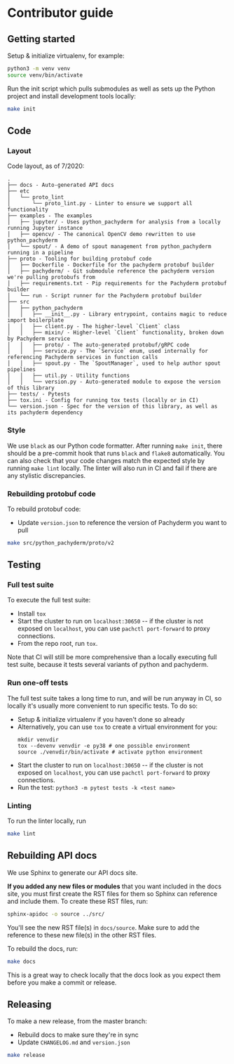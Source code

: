 # Contributor guide

## Getting started

Setup & initialize virtualenv, for example:

```bash
python3 -m venv venv
source venv/bin/activate
```

Run the init script which pulls submodules as well as sets up the Python project and install development tools locally:

```bash
make init
```

## Code

### Layout

Code layout, as of 7/2020:

```
.
├── docs - Auto-generated API docs
├── etc
│   └── proto_lint
│       └── proto_lint.py - Linter to ensure we support all functionality
├── examples - The examples
│   ├── jupyter/ - Uses python_pachyderm for analysis from a locally running Jupyter instance
│   ├── opencv/ - The canonical OpenCV demo rewritten to use python_pachyderm
│   └── spout/ - A demo of spout management from python_pachyderm running in a pipeline
├── proto - Tooling for building protobuf code
│   ├── Dockerfile - Dockerfile for the pachyderm protobuf builder
│   ├── pachyderm/ - Git submodule reference the pachyderm version we're pulling protobufs from
│   ├── requirements.txt - Pip requirements for the Pachyderm protobuf builder
│   └── run - Script runner for the Pachyderm protobuf builder
├── src
│   ├── python_pachyderm
│   │   ├── __init__.py - Library entrypoint, contains magic to reduce import boilerplate
│   │   ├── client.py - The higher-level `Client` class
│   │   ├── mixin/ - Higher-level `Client` functionality, broken down by Pachyderm service
│   │   ├── proto/ - The auto-generated protobuf/gRPC code
│   │   ├── service.py - The `Service` enum, used internally for referencing Pachyderm services in function calls
│   │   ├── spout.py - The `SpoutManager`, used to help author spout pipelines
│   │   ├── util.py - Utility functions
│   │   └── version.py - Auto-generated module to expose the version of this library
├── tests/ - Pytests
├── tox.ini - Config for running tox tests (locally or in CI)
└── version.json - Spec for the version of this library, as well as its pachyderm dependency
```

### Style

We use `black` as our Python code formatter. After running `make init`,
there should be a pre-commit hook that runs `black` and `flake8` automatically.
You can also check that your code changes match the expected style by running `make lint` locally.
The linter will also run in CI and fail if there are any stylistic discrepancies.

### Rebuilding protobuf code

To rebuild protobuf code:

* Update `version.json` to reference the version of Pachyderm you want to pull

```bash
make src/python_pachyderm/proto/v2
```

## Testing

### Full test suite

To execute the full test suite:

* Install `tox`
* Start the cluster to run on `localhost:30650` -- if the cluster is not
exposed on `localhost`, you can use `pachctl port-forward` to proxy
connections.
* From the repo root, run `tox`.

Note that CI will still be more comprehensive than a locally executing full
test suite, because it tests several variants of python and pachyderm.

### Run one-off tests

The full test suite takes a long time to run, and will be run anyway in CI, so
locally it's usually more convenient to run specific tests. To do so:

* Setup & initialize virtualenv if you haven't done so already
* Alternatively, you can use `tox` to create a virtual environment for you:
  ```
  mkdir venvdir
  tox --devenv venvdir -e py38 # one possible environment
  source ./venvdir/bin/activate # activate python environment
  ```
* Start the cluster to run on `localhost:30650` -- if the cluster is not
exposed on `localhost`, you can use `pachctl port-forward` to proxy
connections.
* Run the test: `python3 -m pytest tests -k <test name>`

### Linting

To run the linter locally, run

```bash
make lint
```

## Rebuilding API docs

We use Sphinx to generate our API docs site.

**If you added any new files or modules** that you want included in the docs
site, you must first create the RST files for them so Sphinx can reference and
include them. To create these RST files, run:

```bash
sphinx-apidoc -o source ../src/
```

You'll see the new RST file(s) in `docs/source`. Make sure to add the reference
to these new file(s) in the other RST files.

To rebuild the docs, run:

```bash
make docs
```

This is a great way to check locally that the docs look as you expect them
before you make a commit or release.

## Releasing

To make a new release, from the master branch:

* Rebuild docs to make sure they're in sync
* Update `CHANGELOG.md` and `version.json`

```bash
make release
```
